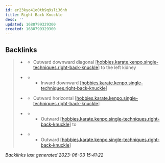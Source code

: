 ```yaml
---
id: er23kyo41o0tb9q9sli36nh
title: Right Back Knuckle
desc: ''
updated: 1680799329300
created: 1680799329300
---
```


## Backlinks

> - [](..\techniques\hobbies.karate.kenpo.techniques.leaping-crane.md)
>   - Outward downward diagonal [[hobbies.karate.kenpo.single-techniques.right-back-knuckle]] to the left kidney
>    
> - [](..\techniques\hobbies.karate.kenpo.techniques.shielding-hammer.md)
>   - - Inward downward [[hobbies.karate.kenpo.single-techniques.right-back-knuckle]]
>    
> - [](..\techniques\hobbies.karate.kenpo.techniques.twin-kimono.md)
>   - Outward horizontal [[hobbies.karate.kenpo.single-techniques.right-back-knuckle]]
>    
> - [](..\techniques\repeating-mace.md)
>   - - Outward [[hobbies.karate.kenpo.single-techniques.right-back-knuckle]] to
>    
> - [](..\techniques\reversing-mace.md)
>   - - Outward [[hobbies.karate.kenpo.single-techniques.right-back-knuckle]]

_Backlinks last generated 2023-06-03 15:41:22_





[//begin]: # "Autogenerated link references for markdown compatibility"
[hobbies.karate.kenpo.single-techniques.right-back-knuckle]: hobbies.karate.kenpo.single-techniques.right-back-knuckle.md "Right Back Knuckle"
[//end]: # "Autogenerated link references"